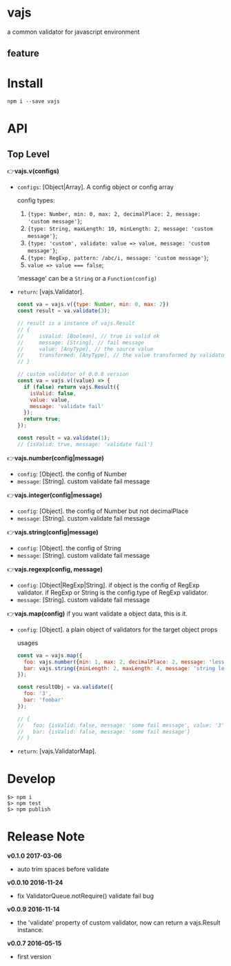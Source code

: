 # vajs

a common validator for javascript environment

## feature

# Install

    npm i --save vajs

# API

## Top Level

👉**vajs.v(configs)**

- `configs`: [Object|Array]. A config object or config array

  config types:

  1. `{type: Number, min: 0, max: 2, decimalPlace: 2, message: 'custom message'}`;
  2. `{type: String, maxLength: 10, minLength: 2, message: 'custom message'}`;
  3. `{type: 'custom', validate: value => value, message: 'custom message'}`;
  4. `{type: RegExp, pattern: /abc/i, message: 'custom message'}`;
  5. `value => value === false`;

  'message' can be a `String` or a `Function(config)`

- `return`: [vajs.Validator].

  ```javascript
  const va = vajs.v({type: Number, min: 0, max: 2})
  const result = va.validate(3);

  // result is a instance of vajs.Result
  // {
  // 	 isValid: [Boolean], // true is valid ok
  //	 message: [String], // fail message
  //	 value: [AnyType], // the source value
  //	 transformed: [AnyType], // the value transformed by validator. most for numbers
  // }

  // custom validator of 0.0.8 version
  const va = vajs.v((value) => {
    if (false) return vajs.Result({
      isValid: false,
      value: value,
      message: 'validate fail'
    });
    return true;
  });

  const result = va.validate(1);
  // {isValid: true, message: 'validate fail'}
  ```

👉**vajs.number(config|message)**

- `config`: [Object]. the config of Number
- `message`: [String]. custom validate fail message

👉**vajs.integer(config|message)**

- `config`: [Object]. the config of Number but not decimalPlace
- `message`: [String]. custom validate fail message

👉**vajs.string(config|message)**

- `config`: [Object]. the config of String
- `message`: [String]. custom validate fail message

👉**vajs.regexp(config, message)**

- `config`: [Object|RegExp|String].
  if object is the config of RegExp validator.
  if RegExp or String is the config.type of RegExp validator.
- `message`: [String]. custom validate fail message


👉**vajs.map(config)**
if you want validate a object data, this is it.

* `config`: [Object]. a plain object of validators for the target object props

  usages

  ```javascript
  const va = vajs.map({
    foo: vajs.number({min: 1, max: 2, decimalPlace: 2, message: 'less than 2 and great than 1'}),
    bar: vajs.string({minLength: 2, maxLength: 4, message: 'string length less than 4 and great than {}'})
  });

  const resultObj = va.validate({
    foo: '3',
    bar: 'foobar'
  });

  // {
  //   foo: {isValid: false, message: 'some fail message', value: '3', transformed: 3},
  //   bar: {isValid: false, message: 'some fail message'}
  // }
  ```

* `return`: [vajs.ValidatorMap].

# Develop

    $> npm i
    $> npm test
    $> npm publish

# Release Note

**v0.1.0 2017-03-06**

* auto trim spaces before validate


**v0.0.10 2016-11-24**

* fix ValidatorQueue.notRequire() validate fail bug


**v0.0.9 2016-11-14**

* the 'validate' property of custom validator, now can return a vajs.Result instance.


**v0.0.7 2016-05-15**

* first version

